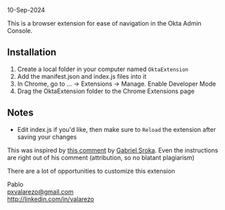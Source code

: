 10-Sep-2024

This is a browser extension for ease of navigation in the Okta Admin Console.

## Installation

1. Create a local folder in your computer named `OktaExtension`
2. Add the manifest.json and index.js files into it
3. In Chrome, go to ... -> Extensions -> Manage. Enable Developer Mode
4. Drag the OktaExtension folder to the Chrome Extensions page

## Notes
- Edit index.js if you'd like, then make sure to `Reload` the extension after saving your changes

This was inspired by [this comment](https://macadmins.slack.com/archives/C0LFP9CP6/p1723742530475079) by [Gabriel Sroka](https://github.com/gabrielsroka). Even the instructions are right out of his comment (attribution, so no blatant plagiarism)

There are a lot of opportunities to customize this extension

Pablo  
pxvalarezo@gmail.com  
http://linkedin.com/in/valarezo
